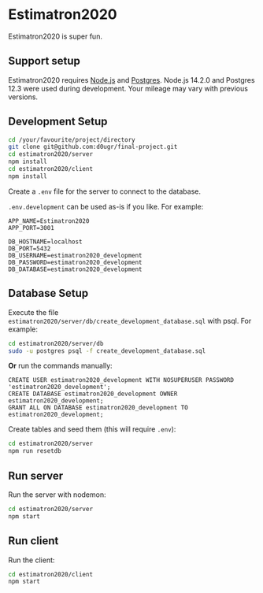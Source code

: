 # Estimatron2020

Estimatron2020 is super fun.

## **Support setup**

Estimatron2020 requires [Node.js](https://nodejs.org) and [Postgres](https://www.postgresql.org/).  Node.js 14.2.0 and Postgres 12.3 were used during development.  Your mileage may vary with previous versions.

## **Development Setup**

```sh
cd /your/favourite/project/directory
git clone git@github.com:d0ugr/final-project.git
cd estimatron2020/server
npm install
cd estimatron2020/client
npm install
```

Create a `.env` file for the server to connect to the database.

`.env.development` can be used as-is if you like.  For example:

```
APP_NAME=Estimatron2020
APP_PORT=3001

DB_HOSTNAME=localhost
DB_PORT=5432
DB_USERNAME=estimatron2020_development
DB_PASSWORD=estimatron2020_development
DB_DATABASE=estimatron2020_development
```

## **Database Setup**

Execute the file `estimatron2020/server/db/create_development_database.sql` with psql.  For example:

```sh
cd estimatron2020/server/db
sudo -u postgres psql -f create_development_database.sql
```

**Or** run the commands manually:

```postgres
CREATE USER estimatron2020_development WITH NOSUPERUSER PASSWORD 'estimatron2020_development';
CREATE DATABASE estimatron2020_development OWNER estimatron2020_development;
GRANT ALL ON DATABASE estimatron2020_development TO estimatron2020_development;
```

Create tables and seed them (this will require `.env`):

```sh
cd estimatron2020/server
npm run resetdb
```

## **Run server**

Run the server with nodemon:

```sh
cd estimatron2020/server
npm start
```

## **Run client**

Run the client:

```sh
cd estimatron2020/client
npm start
```
